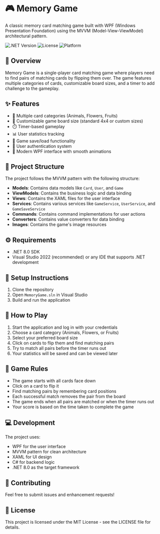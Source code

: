 # 🎮 Memory Game

A classic memory card matching game built with WPF (Windows Presentation Foundation) using the MVVM (Model-View-ViewModel) architectural pattern.

![.NET Version](https://img.shields.io/badge/.NET-8.0-blue)
![License](https://img.shields.io/badge/License-MIT-green)
![Platform](https://img.shields.io/badge/Platform-Windows-lightgrey)

## 📝 Overview

Memory Game is a single-player card matching game where players need to find pairs of matching cards by flipping them over. The game features multiple categories of cards, customizable board sizes, and a timer to add challenge to the gameplay.

## ✨ Features

-   🐾 Multiple card categories (Animals, Flowers, Fruits)
-   📏 Customizable game board size (standard 4x4 or custom sizes)
-   ⏱️ Timer-based gameplay
-   📊 User statistics tracking
-   💾 Game save/load functionality
-   🔐 User authentication system
-   🎨 Modern WPF interface with smooth animations

## 📁 Project Structure

The project follows the MVVM pattern with the following structure:

-   **Models**: Contains data models like `Card`, `User`, and `Game`
-   **ViewModels**: Contains the business logic and data binding
-   **Views**: Contains the XAML files for the user interface
-   **Services**: Contains various services like `GameService`, `UserService`, and `GameSaveService`
-   **Commands**: Contains command implementations for user actions
-   **Converters**: Contains value converters for data binding
-   **Images**: Contains the game's image resources

## ⚙️ Requirements

-   .NET 8.0 SDK
-   Visual Studio 2022 (recommended) or any IDE that supports .NET development

## 🚀 Setup Instructions

1. Clone the repository
2. Open `MemoryGame.sln` in Visual Studio
3. Build and run the application

## 🎯 How to Play

1. Start the application and log in with your credentials
2. Choose a card category (Animals, Flowers, or Fruits)
3. Select your preferred board size
4. Click on cards to flip them and find matching pairs
5. Try to match all pairs before the timer runs out
6. Your statistics will be saved and can be viewed later

## 📜 Game Rules

-   The game starts with all cards face down
-   Click on a card to flip it
-   Find matching pairs by remembering card positions
-   Each successful match removes the pair from the board
-   The game ends when all pairs are matched or when the timer runs out
-   Your score is based on the time taken to complete the game

## 💻 Development

The project uses:

-   WPF for the user interface
-   MVVM pattern for clean architecture
-   XAML for UI design
-   C# for backend logic
-   .NET 8.0 as the target framework

## 🤝 Contributing

Feel free to submit issues and enhancement requests!

## 📄 License

This project is licensed under the MIT License - see the LICENSE file for details.
